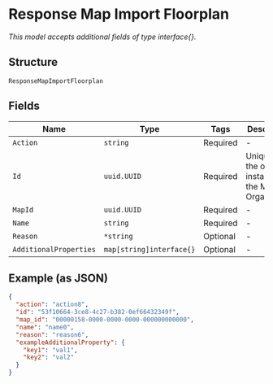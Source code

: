 
# Response Map Import Floorplan

*This model accepts additional fields of type interface{}.*

## Structure

`ResponseMapImportFloorplan`

## Fields

| Name | Type | Tags | Description |
|  --- | --- | --- | --- |
| `Action` | `string` | Required | - |
| `Id` | `uuid.UUID` | Required | Unique ID of the object instance in the Mist Organization |
| `MapId` | `uuid.UUID` | Required | - |
| `Name` | `string` | Required | - |
| `Reason` | `*string` | Optional | - |
| `AdditionalProperties` | `map[string]interface{}` | Optional | - |

## Example (as JSON)

```json
{
  "action": "action8",
  "id": "53f10664-3ce8-4c27-b382-0ef66432349f",
  "map_id": "00000158-0000-0000-0000-000000000000",
  "name": "name0",
  "reason": "reason6",
  "exampleAdditionalProperty": {
    "key1": "val1",
    "key2": "val2"
  }
}
```

